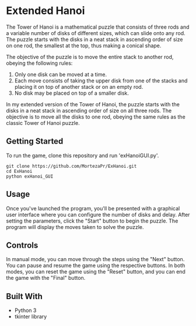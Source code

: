# Extended Hanoi

The Tower of Hanoi is a mathematical puzzle that consists of three rods and a variable number of disks of different sizes, which can slide onto any rod.
The puzzle starts with the disks in a neat stack in ascending order of size on one rod, the smallest at the top, thus making a conical shape.

The objective of the puzzle is to move the entire stack to another rod, obeying the following rules:

1. Only one disk can be moved at a time.
2. Each move consists of taking the upper disk from one of the stacks and placing it on top of another stack or on an empty rod.
3. No disk may be placed on top of a smaller disk.

In my extended version of the Tower of Hanoi, the puzzle starts with the disks in a neat stack in ascending order of size on all three rods.
The objective is to move all the disks to one rod, obeying the same rules as the classic Tower of Hanoi puzzle.

## Getting Started

To run the game, clone this repository and run 'exHanoiGUI.py'.

``` 
git clone https://github.com/MortezaPr/ExHanoi.git
cd ExHanoi
python exHanoi_GUI
```

## Usage

Once you've launched the program, you'll be presented with a graphical user interface where you can configure the number of disks and delay.
After setting the parameters, click the "Start" button to begin the puzzle. The program will display the moves taken to solve the puzzle.

## Controls

In manual mode, you can move through the steps using the "Next" button. You can pause and resume the game using the respective buttons.
In both modes, you can reset the game using the "Reset" button, and you can end the game with the "Final" button.

## Built With

* Python 3
* tkinter library

